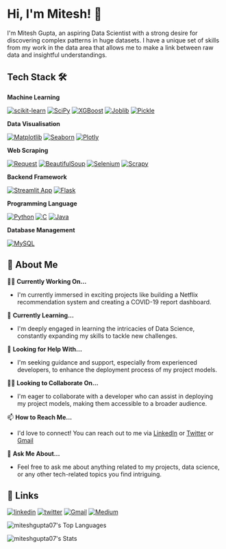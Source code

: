 
# Hi, I'm Mitesh! 👋



I'm Mitesh Gupta, an aspiring Data Scientist with a strong desire for discovering complex patterns in huge datasets. I have a unique set of skills from my work in the data area that allows me to make a link between raw data and insightful understandings.




## Tech Stack 🛠

**Machine Learning**

[![scikit-learn](https://img.shields.io/badge/scikit_learn-E10098?style=for-the-badge&logo=scikit-learn&logoColor=white)](https://scikit-learn.org/stable/)
[![SciPy](https://img.shields.io/badge/SciPy-FB2423?style=for-the-badge&logo=scipy&logoColor=white)](https://scipy.org/)
[![XGBoost](https://img.shields.io/badge/XGBoost-276DC3?style=for-the-badge&logo=xgboost&logoColor=white)](https://xgboost.readthedocs.io/en/stable/)
[![Joblib](https://img.shields.io/badge/Joblib-FD8C25?style=for-the-badge&logo=python&logoColor=white)](https://joblib.readthedocs.io/en/stable/)
[![Pickle](https://img.shields.io/badge/Pickle-3E8E04?style=for-the-badge&logo=python&logoColor=white)](https://docs.python.org/3/library/pickle.html)

**Data Visualisation**

[![Matplotlib](https://img.shields.io/badge/Matplotlib-777BB4?style=for-the-badge&logo=plotly&logoColor=white)](https://matplotlib.org/stable/index.html)
[![Seaborn](https://img.shields.io/badge/Seaborn-2C2D72?style=for-the-badge&logo=plotly&logoColor=white)](https://seaborn.pydata.org/)
[![Plotly](https://img.shields.io/badge/Plotly-239120?style=for-the-badge&logo=plotly&logoColor=white)](https://plotly.com/)

**Web Scraping**

[![Request](https://img.shields.io/badge/Requests-EE4C2C?style=for-the-badge&logo=python&logoColor=white)](https://pypi.org/project/requests/)
[![BeautifulSoup](https://img.shields.io/badge/BeautifulSoup-E10098?style=for-the-badge&logo=python&logoColor=white)](https://beautiful-soup-4.readthedocs.io/en/latest/)
[![Selenium](https://img.shields.io/badge/Selenium-43B02A?style=for-the-badge&logo=Selenium&logoColor=white)](https://selenium-python.readthedocs.io/)
[![Scrapy](https://img.shields.io/badge/Scrapy-blue?style=for-the-badge&logo=Scrapy&logoColor=white)](https://scrapy.org/)


**Backend Framework**

[![Streamlit App](https://img.shields.io/badge/Streamlit-FF4B4B?style=for-the-badge&logo=Streamlit&logoColor=white)](https://streamlit.io/)
[![Flask](https://img.shields.io/badge/Flask-white?style=for-the-badge&logo=flask&logoColor=black)](https://flask.palletsprojects.com/en/3.0.x/)

**Programming Language**

[![Python](https://img.shields.io/badge/Python-FFD43B?style=for-the-badge&logo=python&logoColor=blue)](https://www.python.org/)
[![C](https://img.shields.io/badge/C-00599C?style=for-the-badge&logo=c&logoColor=white)](https://www.cprogramming.com/)
[![Java](https://img.shields.io/badge/Java-ED8B00?style=for-the-badge&logo=java&logoColor=white)](https://docs.oracle.com/en/java/)

**Database Management**

[![MySQL](https://img.shields.io/badge/MySQL-4479A1?style=for-the-badge&logo=mysql&logoColor=white)](https://dev.mysql.com/doc/)



## 🚀 About Me

👩‍💻 **Currently Working On...**  
   - I'm currently immersed in exciting projects like building a Netflix recommendation system and creating a COVID-19 report dashboard.

🧠 **Currently Learning...**  
   - I'm deeply engaged in learning the intricacies of Data Science, constantly expanding my skills to tackle new challenges.

🤔 **Looking for Help With...**  
   - I'm seeking guidance and support, especially from experienced developers, to enhance the deployment process of my project models.

👯‍♀️ **Looking to Collaborate On...**  
   - I'm eager to collaborate with a developer who can assist in deploying my project models, making them accessible to a broader audience.

📫 **How to Reach Me...**  
   - I'd love to connect! You can reach out to me via [LinkedIn](https://www.linkedin.com/in/mitesh-gupta/) or [Twitter](https://twitter.com/mg_mitesh) or [Gmail](mailto:mgmiteshgupta134@gmail.com)
 
   
💬 **Ask Me About...**  
   - Feel free to ask me about anything related to my projects, data science, or any other tech-related topics you find intriguing.




## 🔗 Links
[![linkedin](https://img.shields.io/badge/linkedin-0A66C2?style=for-the-badge&logo=linkedin&logoColor=white)](https://www.linkedin.com/in/mitesh-gupta/)
[![twitter](https://img.shields.io/badge/twitter-1DA1F2?style=for-the-badge&logo=twitter&logoColor=white)](https://twitter.com/mg_mitesh)
[![Gmail](https://img.shields.io/badge/gmail-red?style=for-the-badge&logo=gmail&logoColor=white)](mailto:mgmiteshgupta134@gmail.com)
[![Medium](https://img.shields.io/badge/medium-black?style=for-the-badge&logo=medium&logoColor=white)](https://medium.com/@mgmiteshgupta134)
      
![miteshgupta07's Top Languages](https://github-readme-stats.vercel.app/api/top-langs/?username=miteshgupta07&theme=default&show_icons=true&hide_border=true&layout=compact)

![miteshgupta07's Stats](https://github-readme-stats.vercel.app/api?username=miteshgupta07&theme=default&show_icons=true&hide_border=false&count_private=false)    
